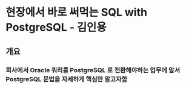 # 현장에서 바로 써먹는 SQL with PostgreSQL - 김인용

## 개요

### 회사에서 Oracle 쿼리를 PostgreSQL 로 전환해야하는 업무에 앞서 PostgreSQL 문법을 자세하게 핵심만 알고자함

